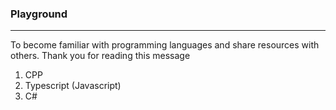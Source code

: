 ### Playground 
---

To become familiar with programming languages and share resources with others. Thank you for reading this message

1. CPP
2. Typescript (Javascript)
3. C#